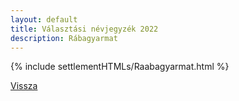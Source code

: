 ```yaml
---
layout: default
title: Választási névjegyzék 2022
description: Rábagyarmat
---
```


{% include settlementHTMLs/Raabagyarmat.html %}

[Vissza](./)